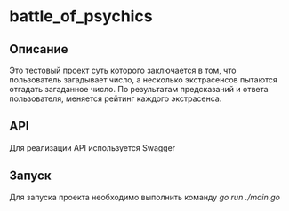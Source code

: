# battle_of_psychics

## Описание
Это тестовый проект суть которого заключается в том, что пользователь загадывает число, а несколько экстрасенсов пытаются отгадать загаданное число. 
По результатам предсказаний и ответа пользователя, меняется рейтинг каждого экстрасенса.

## API
Для реализации API используется Swagger

## Запуск
Для запуска проекта необходимо выполнить команду _go run ./main.go_
